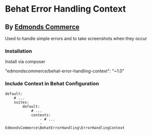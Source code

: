 # Behat Error Handling Context
## By [Edmonds Commerce](https://www.edmondscommerce.co.uk)

Used to handle simple errors and to take screenshots when they occur

### Installation

Install via composer

"edmondscommerce/behat-error-handling-context": "~1.0"


### Include Context in Behat Configuration

```
default:
    # ...
    suites:
        default:
            # ...
            contexts:
                - # ...
                - EdmondsCommerce\BehatErrorHandling\ErrorHandlingContext

```

